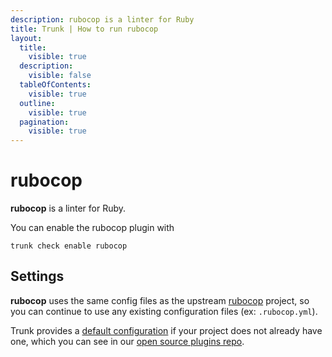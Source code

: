 ```yaml
---
description: rubocop is a linter for Ruby
title: Trunk | How to run rubocop
layout:
  title:
    visible: true
  description:
    visible: false
  tableOfContents:
    visible: true
  outline:
    visible: true
  pagination:
    visible: true
---
```


# rubocop

**rubocop** is a linter for Ruby.

You can enable the rubocop plugin with

```shell
trunk check enable rubocop
```

## Settings


**rubocop** uses the same config files as the
upstream [rubocop](https://github.com/rubocop/rubocop#readme) project, so you can continue to use any
existing configuration files (ex: `.rubocop.yml`).
    

Trunk provides a [default configuration](https://github.com/trunk-io/plugins/tree/main/linters/rubocop) if your project does not already have one,
which you can see in our [open source plugins repo](https://github.com/trunk-io/plugins/tree/main).
